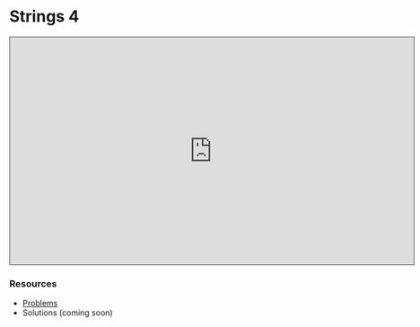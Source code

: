 # Strings 4

<iframe src="https://adaacademy.hosted.panopto.com/Panopto/Pages/Embed.aspx?id=9ab08161-67f6-40ff-b617-ae98018b6315&autoplay=false&offerviewer=true&showtitle=true&showbrand=true&captions=true&interactivity=all" height="405" width="720" style="border: 1px solid #464646;" allowfullscreen allow="autoplay"></iframe>

### Resources

* [Problems](https://docs.google.com/presentation/d/11F1umS6PWEgCWMCETDQXBaCHWhWrAv_xaUBY1UbStCY/edit?usp=sharing)
* Solutions (coming soon)